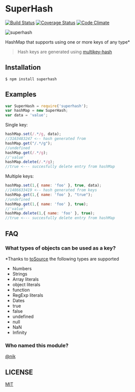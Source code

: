 SuperHash
========

[![Build Status](https://travis-ci.org/esco/superhash.svg?branch=master)](https://travis-ci.org/esco/superhash) [![Coverage Status](https://coveralls.io/repos/esco/superhash/badge.png)](https://coveralls.io/r/esco/superhash) [![Code Climate](https://codeclimate.com/github/esco/superhash/badges/gpa.svg)](https://codeclimate.com/github/esco/superhash)

![superhash](http://i.imgur.com/JcPuyeW.png)

HashMap that supports using one or more keys of any type*

>Hash keys are generated using [multikey-hash](https://github.com/esco/multikey-hash)

## Installation

```
$ npm install superhash
```

## Examples

```js
var SuperHash = require('superhash');
var hashMap = new SuperHash;
var data = 'value';
```

Single key:
```js
hashMap.set(/.*/g, data);
//3163483247 <-- hash generated from
hashMap.get("/.*/g");
//undefined
hashMap.get(/.*/g);
//'value'
hashMap.delete(/.*/g);
//true <--- succesfully delete entry from hashMap
```

Multiple keys:
```js
hashMap.set(1,{ name: 'foo' }, true, data);
//1486633419 <-- hash generated from keys
hashMap.get(1,{ name: 'foo' }, "true");
//undefined
hashMap.get(1,{ name: 'foo' }, true);
//'value'
hashMap.delete(1,{ name: 'foo' }, true);
//true <--- succesfully delete entry from hashMap
```

## FAQ

### What types of objects can be used as a key?

*Thanks to [toSource](https://github.com/marcello3d/node-tosource) the following types are supported

* Numbers
* Strings
* Array literals
* object literals
* function
* RegExp literals
* Dates
* true
* false
* undefined
* null
* NaN
* Infinity

### Who named this module?
[@nik](http://github.com/nik)

## LICENSE
[MIT][license-url]

[license-url]: LICENSE
